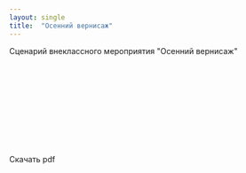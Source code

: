 ```yaml
---
layout: single
title:  "Осенний вернисаж"
---
```

Сценарий внеклассного мероприятия "Осенний вернисаж"

<object data="../../pdf/fall.pdf" type="application/pdf" width="700px" height="700px">
    <embed src="../../pdf/fall.pdf">
        <p>Скачать pdf<a href="../../pdf/fall.pdf>Скачать pdf</a>.</p>
    </embed>
</object>